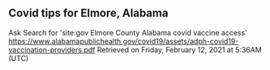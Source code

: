 ## Covid tips for Elmore, Alabama

Ask Search for 'site:gov Elmore County Alabama covid vaccine access'
https://www.alabamapublichealth.gov/covid19/assets/adph-covid19-vaccination-providers.pdf
Retrieved on Friday, February 12, 2021 at 5:36AM (UTC)